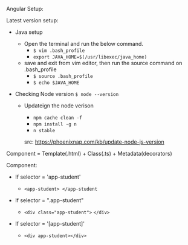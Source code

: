 Angular Setup:

Latest version setup:
- Java setup
  - Open the terminal and run the below command.
    - `$ vim .bash_profile`
    - `export JAVA_HOME=$(/usr/libexec/java_home)`
  - save and exit from vim editor, then run the source command on .bash_profile
    - `$ source .bash_profile`
    - `$ echo $JAVA_HOME`

- Checking Node version
    `$ node --version`
  - Updateign the node verison
     - `npm cache clean -f`
     - `npm install -g n`
     - `n stable`
  
    src: https://phoenixnap.com/kb/update-node-js-version




Component = Template(.html) + Class(.ts) + Metadata(decorators)

Component:
- If selector = 'app-student'
  - `<app-student> </app-student`
- If selector = ".app-student"


  - `<div class="app-student">` `</div>`  
- If selector = '[app-student]'
  - `<div app-student></div>`